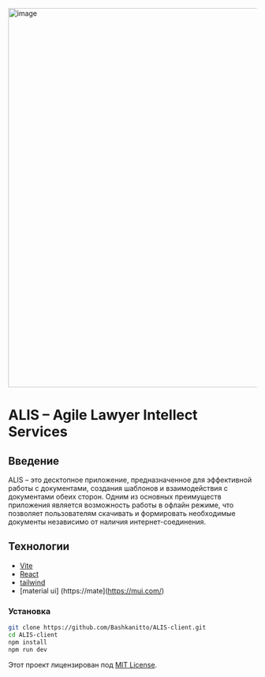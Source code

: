 <img width="769" alt="image" src="https://github.com/Bashkanitto/ALIS-client/assets/86559848/9fc36335-98e3-4ddf-97a4-7a97f1b2cafa">

# ALIS – Agile Lawyer Intellect Services

## Введение

ALIS – это десктопное приложение, предназначенное для эффективной работы с документами, создания шаблонов и взаимодействия с документами обеих сторон. Одним из основных преимуществ приложения является возможность работы в офлайн режиме, что позволяет пользователям скачивать и формировать необходимые документы независимо от наличия интернет-соединения.

## Технологии

- [Vite](https://vitejs.dev/)
- [React](https://reactjs.org/)
- [tailwind](https://tailwindcss.com/)
- [material ui] (https://mate](https://mui.com/)

### Установка

```bash
git clone https://github.com/Bashkanitto/ALIS-client.git
cd ALIS-client
npm install
npm run dev
```

Этот проект лицензирован под [MIT License](LICENSE).
